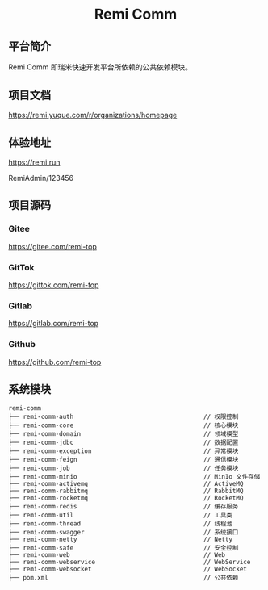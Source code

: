 <h1 align="center" style="margin: 30px 0 30px; font-weight: bold;">Remi Comm</h1>

## 平台简介

Remi Comm 即瑞米快速开发平台所依赖的公共依赖模块。

## 项目文档

https://remi.yuque.com/r/organizations/homepage

## 体验地址

https://remi.run

RemiAdmin/123456

## 项目源码

### Gitee

https://gitee.com/remi-top

### GitTok

https://gittok.com/remi-top

### Gitlab

https://gitlab.com/remi-top

### Github

https://github.com/remi-top

## 系统模块

~~~
remi-comm     
├── remi-comm-auth                                    // 权限控制
├── remi-comm-core                                    // 核心模块
├── remi-comm-domain                                  // 领域模型
├── remi-comm-jdbc                                    // 数据配置
├── remi-comm-exception                               // 异常模块
├── remi-comm-feign                                   // 通信模块
├── remi-comm-job                                     // 任务模块
├── remi-comm-minio                                   // MinIo 文件存储
├── remi-comm-activemq                                // ActiveMQ
├── remi-comm-rabbitmq                                // RabbitMQ
├── remi-comm-rocketmq                                // RocketMQ
├── remi-comm-redis                                   // 缓存服务
├── remi-comm-util                                    // 工具类
├── remi-comm-thread                                  // 线程池
├── remi-comm-swagger                                 // 系统接口
├── remi-comm-netty                                   // Netty
├── remi-comm-safe                                    // 安全控制
├── remi-comm-web                                     // Web
├── remi-comm-webservice                              // WebService
├── remi-comm-websocket                               // WebSocket
├── pom.xml                                           // 公共依赖
~~~
